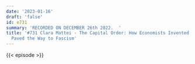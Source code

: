 ```yaml
---
date: '2023-01-16'
draft: 'false'
id: e731
summary: 'RECORDED ON DECEMBER 26th 2022.  '
title: '#731 Clara Mattei - The Capital Order: How Economists Invented Austerity and
  Paved the Way to Fascism'
---
```

{{< episode >}}
